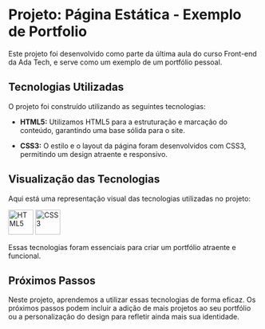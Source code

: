 # Projeto: Página Estática - Exemplo de Portfolio

Este projeto foi desenvolvido como parte da última aula do curso Front-end da Ada Tech, e serve como um exemplo de um portfólio pessoal.

## Tecnologias Utilizadas

O projeto foi construído utilizando as seguintes tecnologias:

- **HTML5:** Utilizamos HTML5 para a estruturação e marcação do conteúdo, garantindo uma base sólida para o site.

- **CSS3:** O estilo e o layout da página foram desenvolvidos com CSS3, permitindo um design atraente e responsivo.

## Visualização das Tecnologias

Aqui está uma representação visual das tecnologias utilizadas no projeto:

<div class="image-container">
  <img src="https://cdn.jsdelivr.net/gh/devicons/devicon/icons/html5/html5-plain-wordmark.svg" alt="HTML5" width="50" height="50" />
  <img src="https://cdn.jsdelivr.net/gh/devicons/devicon/icons/css3/css3-original-wordmark.svg" alt="CSS3" width="50" height="50" />
</div>

Essas tecnologias foram essenciais para criar um portfólio atraente e funcional.

## Próximos Passos

Neste projeto, aprendemos a utilizar essas tecnologias de forma eficaz. Os próximos passos podem incluir a adição de mais projetos ao seu portfólio ou a personalização do design para refletir ainda mais sua identidade.


